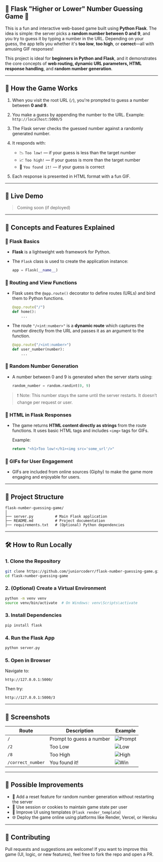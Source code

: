 ## 🔢 Flask "Higher or Lower" Number Guessing Game 🎯

This is a fun and interactive web-based game built using **Python Flask**. The idea is simple: the server picks a **random number between 0 and 9**, and you try to guess it by typing a number in the URL. Depending on your guess, the app tells you whether it's **too low**, **too high**, or **correct**—all with amusing GIF responses!

This project is ideal for **beginners in Python and Flask**, and it demonstrates the core concepts of **web routing, dynamic URL parameters, HTML response handling**, and **random number generation**.

---

## 📌 How the Game Works

1. When you visit the root URL (`/`), you're prompted to guess a number between **0 and 9**.
2. You make a guess by appending the number to the URL.
   Example: `http://localhost:5000/5`
3. The Flask server checks the guessed number against a randomly generated number.
4. It responds with:

   * 📉 `Too low!` — if your guess is less than the target number
   * 📈 `Too high!` — if your guess is more than the target number
   * 🎉 `You found it!` — if your guess is correct
5. Each response is presented in HTML format with a fun GIF.

---

## 🚀 Live Demo

> Coming soon (if deployed)

---

## 🧠 Concepts and Features Explained

### 🔹 Flask Basics

* **Flask** is a lightweight web framework for Python.
* The `Flask` class is used to create the application instance:

  ```python
  app = Flask(__name__)
  ```

### 🔹 Routing and View Functions

* Flask uses the `@app.route()` decorator to define routes (URLs) and bind them to Python functions.

  ```python
  @app.route("/")
  def home():
      ...
  ```

* The route `"/<int:number>"` is a **dynamic route** which captures the number directly from the URL and passes it as an argument to the function.

  ```python
  @app.route("/<int:number>")
  def user_number(number):
      ...
  ```

### 🔹 Random Number Generation

* A number between 0 and 9 is generated when the server starts using:

  ```python
  random_number = random.randint(0, 9)
  ```

> ❗ Note: This number stays the same until the server restarts. It doesn’t change per request or user.

### 🔹 HTML in Flask Responses

* The game returns **HTML content directly as strings** from the route functions. It uses basic HTML tags and includes `<img>` tags for GIFs.

  Example:

  ```python
  return "<h1>Too low!</h1><img src='some_url'/>"
  ```

### 🔹 GIFs for User Engagement

* GIFs are included from online sources (Giphy) to make the game more engaging and enjoyable for users.

---

## 📂 Project Structure

```text
flask-number-guessing-game/
│
├── server.py          # Main Flask application
├── README.md          # Project documentation
├── requirements.txt   # (Optional) Python dependencies
```

---

## 🛠️ How to Run Locally

### 1. Clone the Repository

```bash
git clone https://github.com/juniorcoderr/flask-number-guessing-game.git
cd flask-number-guessing-game
```

### 2. (Optional) Create a Virtual Environment

```bash
python -m venv venv
source venv/bin/activate  # On Windows: venv\Scripts\activate
```

### 3. Install Dependencies

```bash
pip install flask
```

### 4. Run the Flask App

```bash
python server.py
```

### 5. Open in Browser

Navigate to:

```
http://127.0.0.1:5000/
```

Then try:

```
http://127.0.0.1:5000/3
```

---

## 📸 Screenshots

| Route             | Description              | Example                                                             |
| ----------------- | ------------------------ | ------------------------------------------------------------------- |
| `/`               | Prompt to guess a number | ![Prompt](https://media3.giphy.com/media/v1.Y2lk.../giphy.gif)      |
| `/2`              | Too Low                  | ![Low](https://media3.giphy.com/media/v1.Y2lk.../giphy.gif)         |
| `/8`              | Too High                 | ![High](https://media.giphy.com/media/3o6ZtaO9BZHcOjmErm/giphy.gif) |
| `/correct_number` | You found it!            | ![Win](https://media.giphy.com/media/4T7e4DmcrP9du/giphy.gif)       |

---

## 🔧 Possible Improvements

* 🔁 Add a reset feature for random number generation without restarting the server
* 🧠 Use session or cookies to maintain game state per user
* 🎨 Improve UI using templates (`Flask render_template`)
* 🌐 Deploy the game online using platforms like Render, Vercel, or Heroku

---

## 🤝 Contributing

Pull requests and suggestions are welcome! If you want to improve this game (UI, logic, or new features), feel free to fork the repo and open a PR.
